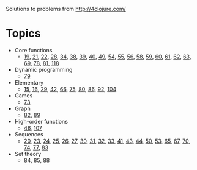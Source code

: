 Solutions to problems from http://4clojure.com/

# Topics

* Core functions
  * [19](http://www.4clojure.com/problem/19),
    [21](http://www.4clojure.com/problem/21),
    [22](http://www.4clojure.com/problem/22),
    [28](http://www.4clojure.com/problem/28),
    [34](http://www.4clojure.com/problem/34),
    [38](http://www.4clojure.com/problem/38),
    [39](http://www.4clojure.com/problem/39),
    [40](http://www.4clojure.com/problem/40),
    [49](http://www.4clojure.com/problem/49),
    [54](http://www.4clojure.com/problem/54),
    [55](http://www.4clojure.com/problem/55),
    [56](http://www.4clojure.com/problem/56),
    [58](http://www.4clojure.com/problem/58),
    [59](http://www.4clojure.com/problem/59),
    [60](http://www.4clojure.com/problem/60),
    [61](http://www.4clojure.com/problem/61),
    [62](http://www.4clojure.com/problem/62),
    [63](http://www.4clojure.com/problem/63),
    [69](http://www.4clojure.com/problem/69),
    [78](http://www.4clojure.com/problem/78),
    [81](http://www.4clojure.com/problem/81),
    [118](http://www.4clojure.com/problem/118)
* Dynamic programming
  * [79](http://www.4clojure.com/problem/79)
* Elementary
  * [15](http://www.4clojure.com/problem/15),
    [16](http://www.4clojure.com/problem/16),
    [29](http://www.4clojure.com/problem/29),
    [42](http://www.4clojure.com/problem/42),
    [66](http://www.4clojure.com/problem/66),
    [75](http://www.4clojure.com/problem/75),
    [80](http://www.4clojure.com/problem/80),
    [86](http://www.4clojure.com/problem/86),
    [92](http://www.4clojure.com/problem/92),
    [104](http://www.4clojure.com/problem/104)
* Games
  * [73](http://www.4clojure.com/problem/73)
* Graph
  * [82](http://www.4clojure.com/problem/82),
    [89](http://www.4clojure.com/problem/89)
* High-order functions
  * [46](http://www.4clojure.com/problem/46),
    [107](http://www.4clojure.com/problem/107)
* Sequences
  * [20](http://www.4clojure.com/problem/20),
    [23](http://www.4clojure.com/problem/23),
    [24](http://www.4clojure.com/problem/24),
    [25](http://www.4clojure.com/problem/25),
    [26](http://www.4clojure.com/problem/26),
    [27](http://www.4clojure.com/problem/27),
    [30](http://www.4clojure.com/problem/30),
    [31](http://www.4clojure.com/problem/31),
    [32](http://www.4clojure.com/problem/32),
    [33](http://www.4clojure.com/problem/33),
    [41](http://www.4clojure.com/problem/41),
    [43](http://www.4clojure.com/problem/43),
    [44](http://www.4clojure.com/problem/44),
    [50](http://www.4clojure.com/problem/50),
    [53](http://www.4clojure.com/problem/53),
    [65](http://www.4clojure.com/problem/65),
    [67](http://www.4clojure.com/problem/67),
    [70](http://www.4clojure.com/problem/70),
    [74](http://www.4clojure.com/problem/74),
    [77](http://www.4clojure.com/problem/77),
    [83](http://www.4clojure.com/problem/83)
* Set theory
  * [84](http://www.4clojure.com/problem/84),
    [85](http://www.4clojure.com/problem/85),
    [88](http://www.4clojure.com/problem/88)